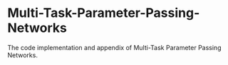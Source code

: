 # Multi-Task-Parameter-Passing-Networks
The code implementation and appendix of Multi-Task Parameter Passing Networks.
